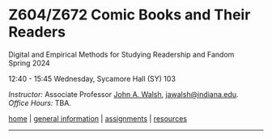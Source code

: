# Z604/Z672 Comic Books and Their Readers
Digital and Empirical Methods for Studying Readership and Fandom  
Spring 2024

12:40 - 15:45 Wednesday, Sycamore Hall (SY) 103  

*Instructor:* Associate Professor [John A. Walsh](http://johnwalsh.name/), [jawalsh@indiana.edu](mailto:jawalsh@indiana.edu).  
*Office Hours:* TBA.  



[home](index.html) \| [general information](general.html) \| [assignments](assignments.html) \| [resources](comics-studies-resources.html)

---
